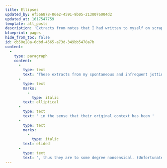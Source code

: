 ```yaml
---
title: Ellipses
updated_by: ef566878-06e2-4591-9b05-2130076004d2
updated_at: 1617547759
template: all_posts
description: 'Extracts from notes that I had written to myself on scraps of paper.'
blueprint: pages
hide_from_toc: false
id: cb50e28a-6dbd-4565-a73d-349bb5478a7b
content:
  -
    type: paragraph
    content:
      -
        type: text
        text: 'These extracts from my spontaneous and infrequent jottings-down are '
      -
        type: text
        marks:
          -
            type: italic
        text: elliptical
      -
        type: text
        text: ' in the sense that their original context has been '
      -
        type: text
        marks:
          -
            type: italic
        text: elided
      -
        type: text
        text: ', thus they are to some degree nonsensical. (Unfortunately ‘ellipsis’ and ‘elide’ turn out to be etymologically unrelated.)'
---
```

